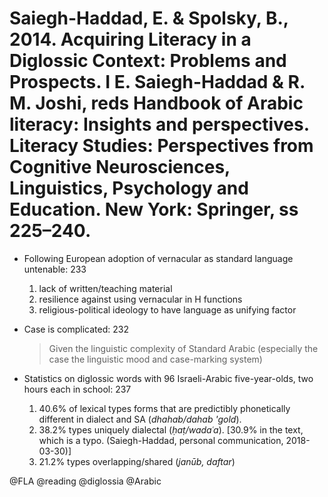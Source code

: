 # Saiegh-Haddad, E. & Spolsky, B., 2014. Acquiring Literacy in a Diglossic Context: Problems and Prospects. I E. Saiegh-Haddad & R. M. Joshi, reds Handbook of Arabic literacy: Insights and perspectives. Literacy Studies: Perspectives from Cognitive Neurosciences, Linguistics, Psychology and Education. New York: Springer, ss 225–240.

- Following European adoption of vernacular as standard language untenable: 233
  1. lack of written/teaching material
  2. resilience against using vernacular in H functions
  3. religious-political ideology to have language as unifying factor

- Case is complicated: 232

  > Given the linguistic complexity of Standard Arabic (especially the case the linguistic mood and case-marking system)

- Statistics on diglossic words with 96 Israeli-Arabic five-year-olds, two hours each in school: 237
  1. 40.6% of lexical types forms that are predictibly phonetically different in dialect and SA (*dhahab/dahab 'gold*).
  2. 38.2% types uniquely dialectal (*ḥaṭ/wadaʿa*).
     [30.9% in the text, which is a typo. (Saiegh-Haddad, personal communication, 2018-03-30)]
  3. 21.2% types overlapping/shared (*janūb, daftar*)

@FLA
@reading
@diglossia
@Arabic
